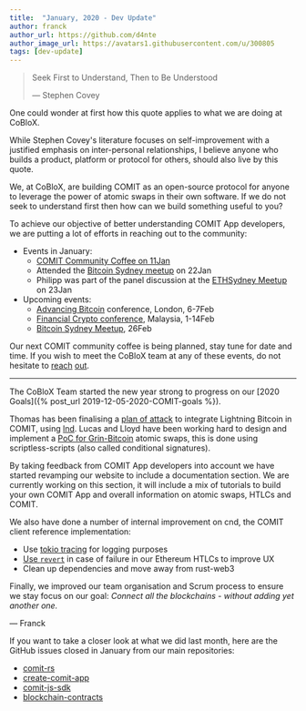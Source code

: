 ```yaml
---
title:  "January, 2020 - Dev Update"
author: franck
author_url: https://github.com/d4nte
author_image_url: https://avatars1.githubusercontent.com/u/300805
tags: [dev-update]
---
```


> Seek First to Understand, Then to Be Understood
>
> — Stephen Covey

One could wonder at first how this quote applies to what we are doing at CoBloX.

While Stephen Covey's literature focuses on self-improvement with a justified emphasis on inter-personal relationships,
I believe anyone who builds a product, platform or protocol for others, should also live by this quote.

We, at CoBloX, are building COMIT as an open-source protocol for anyone to leverage the power of atomic swaps in their own software.
If we do not seek to understand first then how can we build something useful to you?

<!--truncate-->

To achieve our objective of better understanding COMIT App developers, we are putting a lot of efforts in reaching out to the community:

- Events in January:
  - [COMIT Community Coffee on 11Jan](youtube.com/watch?v=zo2-6XPB1M4)
  - Attended the [Bitcoin Sydney meetup](https://www.meetup.com/Bitcoin_Sydney/events/267743296/) on 22Jan
  - Philipp was part of the panel discussion at the [ETHSydney Meetup](meetup.com/ethsydney/events/267712163) on 23Jan
- Upcoming events:
  - [Advancing Bitcoin](advancingbitcoin.com) conference, London, 6-7Feb 
  - [Financial Crypto conference](fc20.ifca.ai), Malaysia, 1-14Feb
  - [Bitcoin Sydney Meetup](meetup.com/Bitcoin_Sydney/events/268163844), 26Feb 

Our next COMIT community coffee is being planned, stay tune for date and time.
If you wish to meet the CoBloX team at any of these events, do not hesitate to [reach](https://twitter.com/comit_network) [out](mailto:hello@coblox.tech).

---

The CoBloX Team started the new year strong to progress on our [2020 Goals]({% post_url 2019-12-05-2020-COMIT-goals %}).

Thomas has been finalising a [plan of attack](https://github.com/comit-network/spikes/pull/50) to integrate Lightning Bitcoin in COMIT,
using [lnd](https://github.com/lightningnetwork/lnd/).
Lucas and Lloyd have been working hard to design and implement a [PoC for Grin-Bitcoin](https://github.com/comit-network/grin-btc-poc) atomic swaps,
this is done using scriptless-scripts (also called conditional signatures).

By taking feedback from COMIT App developers into account we have started revamping our website to include
a documentation section.
We are currently working on this section, it will include a mix of tutorials to build your own COMIT App and overall information on atomic swaps, HTLCs and COMIT.

We also have done a number of internal improvement on cnd, the COMIT client reference implementation:
- Use [tokio tracing](https://github.com/comit-network/comit-rs/pull/1957) for logging purposes
- [Use `revert`](https://github.com/comit-network/blockchain-contracts/pull/37) in case of failure in our Ethereum HTLCs to improve UX
- Clean up dependencies and move away from rust-web3

Finally, we improved our team organisation and Scrum process to ensure we stay focus on our goal: _Connect all the blockchains - without adding yet another one._

— Franck

If you want to take a closer look at what we did last month, here are the GitHub issues closed in January from our main repositories:

- [comit-rs](https://github.com/comit-network/comit-rs/issues?utf8=%E2%9C%93&q=is%3Aissue+sort%3Aupdated-desc+closed%3A2020-01-01..2020-01-31)
- [create-comit-app](https://github.com/comit-network/create-comit-app/issues?utf8=%E2%9C%93&q=is%3Aissue+sort%3Aupdated-desc+closed%3A2020-01-01..2020-01-31)
- [comit-js-sdk](https://github.com/comit-network/comit-js-sdk/issues?utf8=%E2%9C%93&q=is%3Aissue+sort%3Aupdated-desc+closed%3A2020-01-01..2020-01-31)
- [blockchain-contracts](https://github.com/comit-network/blockchain-contracts/issues?utf8=%E2%9C%93&q=is%3Aissue+sort%3Aupdated-desc+closed%3A2020-01-01..2020-01-31)
